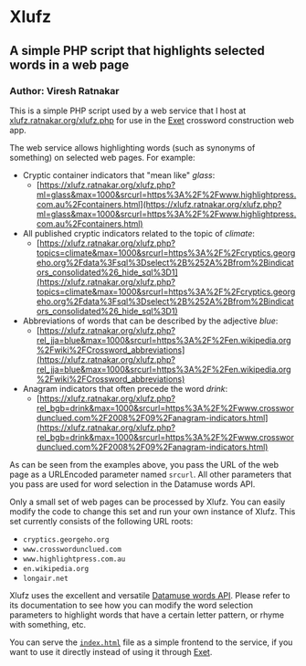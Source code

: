 # Xlufz

## A simple PHP script that highlights selected words in a web page

### Author: Viresh Ratnakar

This is a simple PHP script used by a web service that I host at
[xlufz.ratnakar.org/xlufz.php](https://xlufz.ratnakar.org/xlufz.php) for use
in the [Exet](https://exet.app) crossword construction web app.

The web service allows highlighting words (such as synonyms of something)
on selected web pages. For example:

- Cryptic container indicators that "mean like" <i>glass</i>:
  - [https://xlufz.ratnakar.org/xlufz.php?ml=glass&max=1000&srcurl=https%3A%2F%2Fwww.highlightpress.com.au%2Fcontainers.html](https://xlufz.ratnakar.org/xlufz.php?ml=glass&max=1000&srcurl=https%3A%2F%2Fwww.highlightpress.com.au%2Fcontainers.html)
- All published cryptic indicators related to the topic of <i>climate</i>:
  - [https://xlufz.ratnakar.org/xlufz.php?topics=climate&max=1000&srcurl=https%3A%2F%2Fcryptics.georgeho.org%2Fdata%3Fsql%3Dselect%2B%252A%2Bfrom%2Bindicators_consolidated%26_hide_sql%3D1](https://xlufz.ratnakar.org/xlufz.php?topics=climate&max=1000&srcurl=https%3A%2F%2Fcryptics.georgeho.org%2Fdata%3Fsql%3Dselect%2B%252A%2Bfrom%2Bindicators_consolidated%26_hide_sql%3D1)
- Abbreviations of words that can be described by the adjective <i>blue</i>:
  - [https://xlufz.ratnakar.org/xlufz.php?rel_jja=blue&max=1000&srcurl=https%3A%2F%2Fen.wikipedia.org%2Fwiki%2FCrossword_abbreviations](https://xlufz.ratnakar.org/xlufz.php?rel_jja=blue&max=1000&srcurl=https%3A%2F%2Fen.wikipedia.org%2Fwiki%2FCrossword_abbreviations)
- Anagram indicators that often precede the word <i>drink</i>:
  - [https://xlufz.ratnakar.org/xlufz.php?rel_bgb=drink&max=1000&srcurl=https%3A%2F%2Fwww.crosswordunclued.com%2F2008%2F09%2Fanagram-indicators.html](https://xlufz.ratnakar.org/xlufz.php?rel_bgb=drink&max=1000&srcurl=https%3A%2F%2Fwww.crosswordunclued.com%2F2008%2F09%2Fanagram-indicators.html)


As can be seen from the examples above, you pass the URL of the web page
as a URLEncoded parameter named `srcurl`. All other parameters
that you pass are used for word selection in the Datamuse words API.

Only a small set of web pages can be processed by Xlufz. You can easily
modify the code to change this set and run your own instance of Xlufz.
This set currently consists of the following URL roots:

- `cryptics.georgeho.org`
- `www.crosswordunclued.com`
- `www.highlightpress.com.au`
- `en.wikipedia.org`
- `longair.net`

Xlufz uses the excellent and versatile
[Datamuse words API](https://www.datamuse.com/api/).
Please refer to its documentation to see how you can modify the word selection
parameters to highlight words that have a certain letter pattern, or rhyme
with something, etc.

You can serve the [`index.html`](index.html) file as a simple frontend to the
service, if you want to use it directly instead of using it through
[Exet](https://exet.app).
